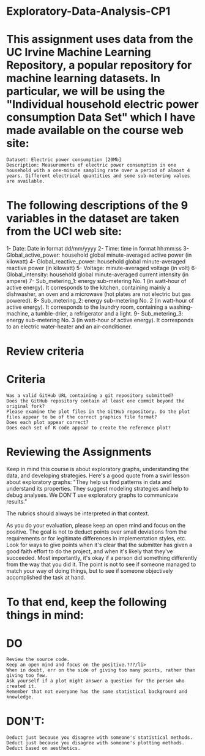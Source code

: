 # Exploratory-Data-Analysis-CP1

# This assignment uses data from the UC Irvine Machine Learning Repository, a popular repository for machine learning datasets. In particular, we will be using the "Individual household electric power consumption Data Set" which I have made available on the course web site:

    Dataset: Electric power consumption [20Mb]
    Description: Measurements of electric power consumption in one household with a one-minute sampling rate over a period of almost 4 years. Different electrical quantities and some sub-metering values are available.

# The following descriptions of the 9 variables in the dataset are taken from the UCI web site:

  1-  Date: Date in format dd/mm/yyyy
  2-  Time: time in format hh:mm:ss
  3-  Global_active_power: household global minute-averaged active power (in kilowatt)
  4-  Global_reactive_power: household global minute-averaged reactive power (in kilowatt)
  5-  Voltage: minute-averaged voltage (in volt)
  6-  Global_intensity: household global minute-averaged current intensity (in ampere)
  7-  Sub_metering_1: energy sub-metering No. 1 (in watt-hour of active energy). It corresponds to the kitchen, containing mainly a dishwasher, an oven and a microwave (hot plates are not electric but gas powered).
  8-  Sub_metering_2: energy sub-metering No. 2 (in watt-hour of active energy). It corresponds to the laundry room, containing a washing-machine, a tumble-drier, a refrigerator and a light.
  9-  Sub_metering_3: energy sub-metering No. 3 (in watt-hour of active energy). It corresponds to an electric water-heater and an air-conditioner.

# Review criteria

# Criteria

    Was a valid GitHub URL containing a git repository submitted?
    Does the GitHub repository contain at least one commit beyond the original fork?
    Please examine the plot files in the GitHub repository. Do the plot files appear to be of the correct graphics file format?
    Does each plot appear correct?
    Does each set of R code appear to create the reference plot?

# Reviewing the Assignments

Keep in mind this course is about exploratory graphs, understanding the data, and developing strategies. Here's a good quote from a swirl lesson about exploratory graphs: "They help us find patterns in data and understand its properties. They suggest modeling strategies and help to debug analyses. We DON'T use exploratory graphs to communicate results."

The rubrics should always be interpreted in that context.

As you do your evaluation, please keep an open mind and focus on the positive. The goal is not to deduct points over small deviations from the requirements or for legitimate differences in implementation styles, etc. Look for ways to give points when it's clear that the submitter has given a good faith effort to do the project, and when it's likely that they've succeeded. Most importantly, it's okay if a person did something differently from the way that you did it. The point is not to see if someone managed to match your way of doing things, but to see if someone objectively accomplished the task at hand.

# To that end, keep the following things in mind:

# DO

    Review the source code.
    Keep an open mind and focus on the positive.???/li>
    When in doubt, err on the side of giving too many points, rather than giving too few.
    Ask yourself if a plot might answer a question for the person who created it.
    Remember that not everyone has the same statistical background and knowledge.

# DON'T:

    Deduct just because you disagree with someone's statistical methods.
    Deduct just because you disagree with someone's plotting methods.
    Deduct based on aesthetics.